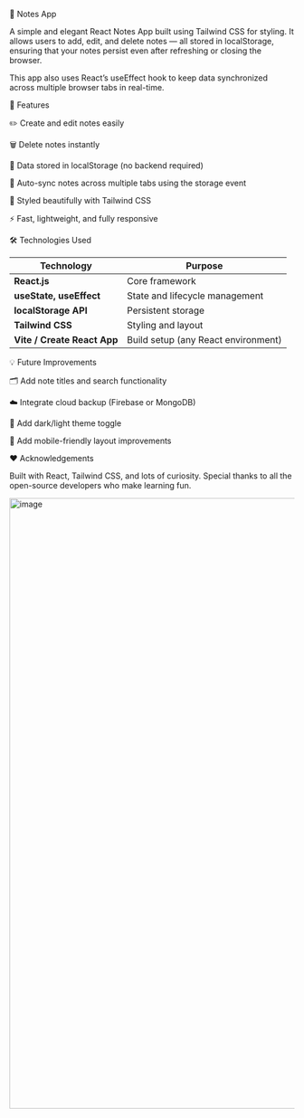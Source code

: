 📝 Notes App

A simple and elegant React Notes App built using Tailwind CSS for styling.
It allows users to add, edit, and delete notes — all stored in localStorage, ensuring that your notes persist even after refreshing or closing the browser.

This app also uses React’s useEffect hook to keep data synchronized across multiple browser tabs in real-time. 

🚀 Features

✏️ Create and edit notes easily

🗑️ Delete notes instantly

💾 Data stored in localStorage (no backend required)

🔄 Auto-sync notes across multiple tabs using the storage event

🎨 Styled beautifully with Tailwind CSS

⚡ Fast, lightweight, and fully responsive

🛠️ Technologies Used

| Technology                  | Purpose                             |
| --------------------------- | ----------------------------------- |
| **React.js**                | Core framework                      |
| **useState, useEffect**     | State and lifecycle management      |
| **localStorage API**        | Persistent storage                  |
| **Tailwind CSS**            | Styling and layout                  |
| **Vite / Create React App** | Build setup (any React environment) |


💡 Future Improvements

🗂️ Add note titles and search functionality

☁️ Integrate cloud backup (Firebase or MongoDB)

🌙 Add dark/light theme toggle

📱 Add mobile-friendly layout improvements

❤️ Acknowledgements

Built with React, Tailwind CSS, and lots of curiosity.
Special thanks to all the open-source developers who make learning fun.



<img width="1920" height="1080" alt="image" src="https://github.com/user-attachments/assets/f2811dc4-4d84-4a9b-8d55-f8df096bce9a" />

